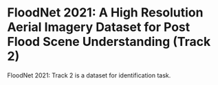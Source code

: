 # FloodNet 2021: A High Resolution Aerial Imagery Dataset for Post Flood Scene Understanding (Track 2)

FloodNet 2021: Track 2 is a dataset for identification task.